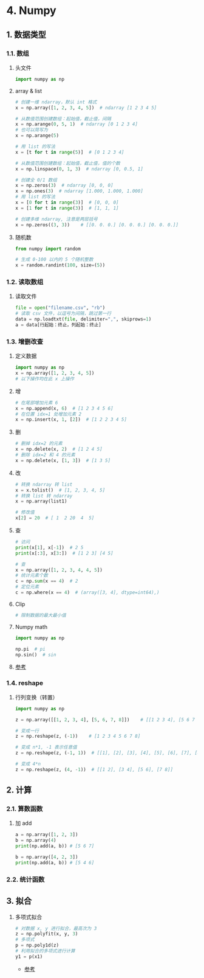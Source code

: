 # 4. Numpy

## 1. 数据类型

### 1.1. 数组

1. 头文件

    ```python
    import numpy as np
    ```

2. array & list

    ```python
    # 创建一维 ndarray，默认 int 格式
    x = np.array([1, 2, 3, 4, 5])  # ndarray [1 2 3 4 5]

    # 从数值范围创建数组：起始值，截止值，间隔
    x = np.arange(0, 5, 1)  # ndarray [0 1 2 3 4]
    # 也可以简写为
    x = np.arange(5)

    # 用 list 的写法
    x = [t for t in range(5)]  # [0 1 2 3 4]

    # 从数值范围创建数组：起始值，截止值，值的个数
    x = np.linspace(0, 1, 3)  # ndarray [0, 0.5, 1]

    # 创建全 0/1 数组
    x = np.zeros(3)  # ndarray [0, 0, 0]
    x = np.ones(3)  # ndarray [1.000, 1.000, 1.000]
    # 用 list 的写法
    x = [0 for t in range(3)]  # [0, 0, 0]
    x = [1 for t in range(3)]  # [1, 1, 1]
    ```

    ```python
    # 创建多维 ndarray, 注意是两层括号
    x = np.zeros((3, 3))    # [[0. 0. 0.] [0. 0. 0.] [0. 0. 0.]]
    
    ```

3. 随机数

    ```python
    from numpy import random

    # 生成 0-100 以内的 5 个随机整数
    x = random.randint(100, size=(5))
    ```

### 1.2. 读取数组

1. 读取文件

    ```python
    file = open("filename.csv", "rb")
    # 读取 csv 文件，以逗号为间隔，跳过第一行
    data = np.loadtxt(file, delimiter=",", skiprows=1)
    a = data[行起始：终止，列起始：终止]
    ```

### 1.3. 增删改查

1. 定义数据

    ```python
    import numpy as np
    x = np.array([1, 2, 3, 4, 5])
    # 以下操作均在此 x 上操作
    ```

2. 增

    ```python
    # 在尾部增加元素 6
    x = np.append(x, 6)  # [1 2 3 4 5 6]
    # 在位置 idx=1 处增加元素 2
    x = np.insert(x, 1, [2])  # [1 2 2 3 4 5]
    ```

3. 删

    ```python
    # 删掉 idx=2 的元素
    x = np.delete(x, 2)  # [1 2 4 5]
    # 删除 idx=2 和 4 的元素
    x = np.delete(x, [1, 3])  # [1 3 5]
    ```

4. 改

    ```python
    # 转换 ndarray 转 list
    x = x.tolist()  # [1, 2, 3, 4, 5]
    # 转换 list 转 ndarray
    x = np.array(list1)

    # 修改值
    x[2] = 20  # [ 1  2 20  4  5]
    ```

5. 查

    ```python
    # 访问
    print(x[1], x[-1])  # 2 5
    print(x[:3], x[3:])  # [1 2 3] [4 5]

    # 查
    x = np.array([1, 2, 3, 4, 4, 5])
    # 统计元素个数
    c = np.sum(x == 4)  # 2
    # 定位元素
    c = np.where(x == 4)  # (array([3, 4], dtype=int64),)
    ```

6. Clip

    ```python
    # 限制数据的最大最小值
    ```

7. Numpy math

    ```python
    import numpy as np

    np.pi  # pi
    np.sin()  # sin
    ```

8. [参考](https://blog.csdn.net/Tyro_java/article/details/81052638)

### 1.4. reshape

1. 行列变换（转置）

    ```python
    import numpy as np

    z = np.array([[1, 2, 3, 4], [5, 6, 7, 8]])    # [[1 2 3 4], [5 6 7 8]]

    # 变成一行
    z = np.reshape(z, (-1))    # [1 2 3 4 5 6 7 8]

    # 变成 n*1, -1 表示任意值
    z = np.reshape(z, (-1, 1))  # [[1], [2], [3], [4], [5], [6], [7], [8]]

    # 变成 4*n
    z = np.reshape(z, (4, -1))  # [[1 2], [3 4], [5 6], [7 8]]

    ```

## 2. 计算

### 2.1. 算数函数

1. 加 add

    ```python
    a = np.array([1, 2, 3])
    b = np.array(4)
    print(np.add(a, b)) # [5 6 7]

    b = np.array([4, 2, 3])
    print(np.add(a, b)) # [5 4 6]
    ```

### 2.2. 统计函数

## 3. 拟合

1. 多项式拟合

    ```python
    # 对数据 x, y 进行拟合，最高次为 3
    z = np.polyfit(x, y, 3)
    # 多项式
    p = np.poly1d(z)
    # 利用拟合的多项式进行计算
    y1 = p(x1)
    ```

    - [参考](https://blog.csdn.net/qq_38410730/article/details/105093434)
